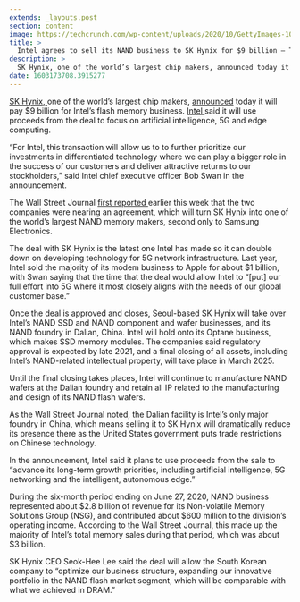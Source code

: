 ```yaml
--- 
extends: _layouts.post 
section: content 
image: https://techcrunch.com/wp-content/uploads/2020/10/GettyImages-1058494628.jpg?w=533 
title: > 
  Intel agrees to sell its NAND business to SK Hynix for $9 billion – TechCrunch 
description: > 
  SK Hynix, one of the world’s largest chip makers, announced today it will pay $9 billion for Intel’s flash memory business.Intel said it will use proceeds from the deal to focus on artificial intelligence, 5G and edge computing.The Wall Street Journal first reported earlier this week that the two companies were nearing an agreement, which will turn SK Hynix into one of the world’s largest NAND memory makers, second only to Samsung Electronics.The deal with SK Hynix is the latest one Intel has made so it can double down on developing technology for 5G network infrastructure.According to the Wall Street Journal, this made up the majority of Intel’s total memory sales during that period, which was about $3 billion. 
date: 1603173708.3915277 
--- 
```

<div><p id="speakable-summary"><a class="crunchbase-link" href="https://crunchbase.com/organization/sk-hynix" target="_blank">SK Hynix, </a> one of the world&#8217;s largest chip makers, <a href="https://news.skhynix.com/sk-hynix-to-acquire-intel-nand-memory-business/" target="_blank" rel="noopener noreferrer">announced</a> today it will pay $9 billion for Intel&#8217;s flash memory business. <a class="crunchbase-link" href="https://crunchbase.com/organization/intel" target="_blank">Intel </a> said it will use proceeds from the deal to focus on artificial intelligence, 5G and edge computing.</p>
<p>&#8220;For Intel, this transaction will allow us to to further prioritize our investments in differentiated technology where we can play a bigger role in the success of our customers and deliver attractive returns to our stockholders,&#8221; said Intel chief executive officer Bob Swan in the announcement.</p>
<p>The Wall Street Journal <a href="https://www.wsj.com/articles/intel-nears-deal-to-sell-nand-memory-unit-to-sk-hynix-11603129781">first reported </a>earlier this week that the two companies were nearing an agreement, which will turn SK Hynix into one of the world&#8217;s largest NAND memory makers, second only to Samsung Electronics.</p><p class="piano-inline-promo"></p>
<p>The deal with SK Hynix is the latest one Intel has made so it can double down on developing technology for 5G network infrastructure. Last year, Intel sold the majority of its modem business to Apple for about $1 billion, with Swan saying that the time that the deal would allow Intel to &#8220;[put] our full effort into 5G where it most closely aligns with the needs of our global customer base.&#8221;</p>
<p>Once the deal is approved and closes, Seoul-based SK Hynix will take over Intel&#8217;s NAND SSD and NAND component and wafer businesses, and its NAND foundry in Dalian, China. Intel will hold onto its Optane business, which makes SSD memory modules. The companies said regulatory approval is expected by late 2021, and a final closing of all assets, including Intel&#8217;s NAND-related intellectual property, will take place in March 2025.</p>
<p>Until the final closing takes places, Intel will continue to manufacture NAND wafers at the Dalian foundry and retain all IP related to the manufacturing and design of its NAND flash wafers.</p>
<p>As the Wall Street Journal noted, the Dalian facility is Intel&#8217;s only major foundry in China, which means selling it to SK Hynix will dramatically reduce its presence there as the United States government puts trade restrictions on Chinese technology.</p>
<p>In the announcement, Intel said it plans to use proceeds from the sale to &#8220;advance its long-term growth priorities, including artificial intelligence, 5G networking and the intelligent, autonomous edge.&#8221;</p>
<p>During the six-month period ending on June 27, 2020, NAND business represented about $2.8 billion of revenue for its Non-volatile Memory Solutions Group (NSG), and contributed about $600 million to the division&#8217;s operating income. According to the Wall Street Journal, this made up the majority of Intel&#8217;s total memory sales during that period, which was about $3 billion.</p>
<p>SK Hynix CEO Seok-Hee Lee said the deal will allow the South Korean company to &#8220;optimize our business structure, expanding our innovative portfolio in the NAND flash market segment, which will be comparable with what we achieved in DRAM.&#8221;</p>
</div>